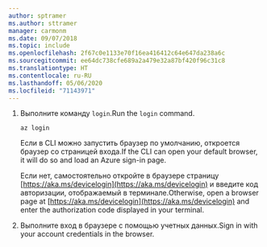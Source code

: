```yaml
---
author: sptramer
ms.author: sttramer
manager: carmonm
ms.date: 09/07/2018
ms.topic: include
ms.openlocfilehash: 2f67c0e1133e70f16ea416412c64e647da238a6c
ms.sourcegitcommit: ee64dc738cfe689a2a479e32a87bf420f96c31c8
ms.translationtype: HT
ms.contentlocale: ru-RU
ms.lasthandoff: 05/06/2020
ms.locfileid: "71143971"
---
```

1. <span data-ttu-id="22036-101">Выполните команду `login`.</span><span class="sxs-lookup"><span data-stu-id="22036-101">Run the `login` command.</span></span>

    ```azurecli-interactive
    az login
    ```

    <span data-ttu-id="22036-102">Если в CLI можно запустить браузер по умолчанию, откроется браузер со страницей входа.</span><span class="sxs-lookup"><span data-stu-id="22036-102">If the CLI can open your default browser, it will do so and load an Azure sign-in page.</span></span>

    <span data-ttu-id="22036-103">Если нет, самостоятельно откройте в браузере страницу [https://aka.ms/devicelogin](https://aka.ms/devicelogin) и введите код авторизации, отображаемый в терминале.</span><span class="sxs-lookup"><span data-stu-id="22036-103">Otherwise, open a browser page at [https://aka.ms/devicelogin](https://aka.ms/devicelogin) and enter the  authorization code displayed in your terminal.</span></span>

2. <span data-ttu-id="22036-104">Выполните вход в браузере с помощью учетных данных.</span><span class="sxs-lookup"><span data-stu-id="22036-104">Sign in with your account credentials in the browser.</span></span>
